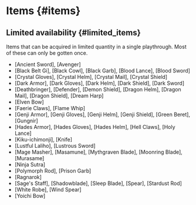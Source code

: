 # Items {#items}

## Limited availability {#limited_items}
Items that can be acquired in limited quantity in a single playthrough. Most of these can only be gotten once.
* [Ancient Sword], [Avenger]
* [Black Belt Gi], [Black Cowl], [Black Garb], [Blood Lance], [Blood Sword]
* [Crystal Gloves], [Crystal Helm], [Crystal Mail], [Crystal Shield]
* [Dark Armor], [Dark Gloves], [Dark Helm], [Dark Shield], [Dark Sword]
* [Deathbringer], [Defender], [Demon Shield], [Dragon Helm], [Dragon Mail], [Dragon Shield], [Dream Harp]
* [Elven Bow]
* [Faerie Claws], [Flame Whip]
* [Genji Armor], [Genji Gloves], [Genji Helm], [Genji Shield], [Green Beret], [Gungnir]
* [Hades Armor], [Hades Gloves], [Hades Helm], [Hell Claws], [Holy Lance]
* [Kiku-ichimonji], [Knife]
* [Lustful Laliho], [Lustrous Sword]
* [Mage Masher], [Masamune], [Mythgraven Blade], [Moonring Blade], [Murasame]
* [Ninja Sutra]
* [Polymorph Rod], [Prison Garb]
* [Ragnarok]
* [Sage's Staff], [Shadowblade], [Sleep Blade], [Spear], [Stardust Rod]
* [White Robe], [Wind Spear]
* [Yoichi Bow]
